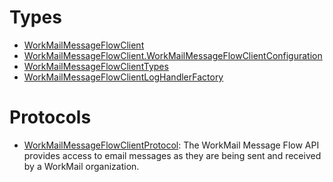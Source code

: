 # Types

  - [WorkMailMessageFlowClient](/aws-sdk-swift/reference/0.x/AWSWorkMailMessageFlow/WorkMailMessageFlowClient)
  - [WorkMailMessageFlowClient.WorkMailMessageFlowClientConfiguration](/aws-sdk-swift/reference/0.x/AWSWorkMailMessageFlow/WorkMailMessageFlowClient_WorkMailMessageFlowClientConfiguration)
  - [WorkMailMessageFlowClientTypes](/aws-sdk-swift/reference/0.x/AWSWorkMailMessageFlow/WorkMailMessageFlowClientTypes)
  - [WorkMailMessageFlowClientLogHandlerFactory](/aws-sdk-swift/reference/0.x/AWSWorkMailMessageFlow/WorkMailMessageFlowClientLogHandlerFactory)

# Protocols

  - [WorkMailMessageFlowClientProtocol](/aws-sdk-swift/reference/0.x/AWSWorkMailMessageFlow/WorkMailMessageFlowClientProtocol):
    The WorkMail Message Flow API provides access to email messages as they are being sent and received by a WorkMail organization.
